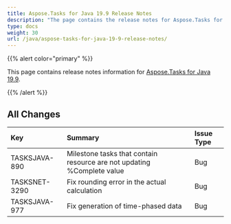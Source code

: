 ```yaml
---
title: Aspose.Tasks for Java 19.9 Release Notes
description: "The page contains the release notes for Aspose.Tasks for Java 19.9."
type: docs
weight: 30
url: /java/aspose-tasks-for-java-19-9-release-notes/
---
```


{{% alert color="primary" %}} 

This page contains release notes information for [Aspose.Tasks for Java 19.9](https://downloads.aspose.com/tasks/java/new-releases/aspose.tasks-for-java-19.9/).

{{% /alert %}} 


## **All Changes**

|**Key**|**Summary**|**Issue Type**|
| :- | :- | :- |
|TASKSJAVA-890|Milestone tasks that contain resource are not updating %Complete value|Bug|
|TASKSNET-3290|Fix rounding error in the actual calculation|Bug|
|TASKSJAVA-977|Fix generation of time-phased data|Bug|

